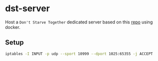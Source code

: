 # dst-server
Host a `Don't Starve Together` dedicated server based on this [repo](https://github.com/dst-academy/docker-dontstarvetogether) using docker.

## Setup
```sh
iptables -I INPUT -p udp --sport 10999 --dport 1025:65355 -j ACCEPT
```
